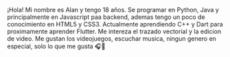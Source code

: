 ¡Hola! 
Mi nombre es Alan y tengo 18 años.
Se programar en Python, Java y principalmente en Javascript paa backend, ademas tengo un poco de conocimiento en HTML5 y CSS3.
Actualmente aprendiendo C++ y Dart para proximamente aprender Flutter.
Me intereza el trazado vectorial y la edicion de video.
Me gustan los videojuegos, escuchar musica, ningun genero en especial, solo lo que me gusta 🎧💜
